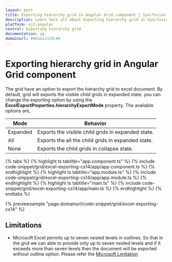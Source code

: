 ```yaml
---
layout: post
title: Exporting hierarchy grid in Angular Grid component | Syncfusion
description: Learn here all about Exporting hierarchy grid in Syncfusion Angular Grid component of Syncfusion Essential JS 2 and more.
platform: ej2-angular
control: Exporting hierarchy grid 
documentation: ug
domainurl: ##DomainURL##
---
```


# Exporting hierarchy grid in Angular Grid component

The grid have an option to export the hierarchy grid to excel document. By default, grid will exports the visible child grids in expanded state. you can change the exporting option by using the **ExcelExportProperties.hierarchyExportMode** property. The available options are,

| Mode     | Behavior    |
|----------|-------------|
| Expanded | Exports the visible child grids in expanded state. |
| All      | Exports the all the child grids in expanded state. |
| None     | Exports the child grids in collapse state. |

{% tabs %}
{% highlight ts tabtitle="app.component.ts" %}
{% include code-snippet/grid/excel-exporting-cs14/app/app.component.ts %}
{% endhighlight %}
{% highlight ts tabtitle="app.module.ts" %}
{% include code-snippet/grid/excel-exporting-cs14/app/app.module.ts %}
{% endhighlight %}
{% highlight ts tabtitle="main.ts" %}
{% include code-snippet/grid/excel-exporting-cs14/app/main.ts %}
{% endhighlight %}
{% endtabs %}
  
{% previewsample "page.domainurl/code-snippet/grid/excel-exporting-cs14" %}

## Limitations

* Microsoft Excel permits up to seven nested levels in outlines. So that in the grid we can able to provide only up to seven nested levels
  and if it exceeds more than seven levels then the document will be exported without outline option.
  Please refer the [Microsoft Limitation](https://docs.microsoft.com/en-us/sql/reporting-services/report-builder/exporting-to-microsoft-excel-report-builder-and-ssrs?view=sql-server-2017#ExcelLimitations)